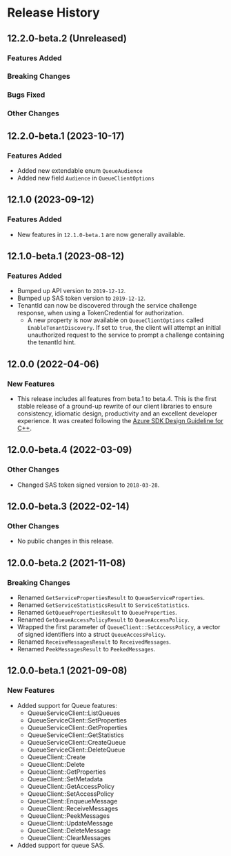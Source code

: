 # Release History

## 12.2.0-beta.2 (Unreleased)

### Features Added

### Breaking Changes

### Bugs Fixed

### Other Changes

## 12.2.0-beta.1 (2023-10-17)

### Features Added

- Added new extendable enum `QueueAudience`
- Added new field `Audience` in `QueueClientOptions`

## 12.1.0 (2023-09-12)

### Features Added

- New features in `12.1.0-beta.1` are now generally available.

## 12.1.0-beta.1 (2023-08-12)

### Features Added
- Bumped up API version to `2019-12-12`.
- Bumped up SAS token version to `2019-12-12`.
- TenantId can now be discovered through the service challenge response, when using a TokenCredential for authorization.
    - A new property is now available on `QueueClientOptions` called `EnableTenantDiscovery`. If set to `true`, the client will attempt an initial unauthorized request to the service to prompt a challenge containing the tenantId hint.

## 12.0.0 (2022-04-06)

### New Features

- This release includes all features from beta.1 to beta.4. This is the first stable release of a ground-up rewrite of our client libraries to ensure consistency, idiomatic design, productivity and an excellent developer experience. It was created following the [Azure SDK Design Guideline for C++](https://azure.github.io/azure-sdk/cpp_introduction.html).

## 12.0.0-beta.4 (2022-03-09)

### Other Changes

- Changed SAS token signed version to `2018-03-28`.

## 12.0.0-beta.3 (2022-02-14)

### Other Changes

- No public changes in this release.

## 12.0.0-beta.2 (2021-11-08)

### Breaking Changes

- Renamed `GetServicePropertiesResult` to `QueueServiceProperties`.
- Renamed `GetServiceStatisticsResult` to `ServiceStatistics`.
- Renamed `GetQueuePropertiesResult` to `QueueProperties`.
- Renamed `GetQueueAccessPolicyResult` to `QueueAccessPolicy`.
- Wrapped the first parameter of `QueueClient::SetAccessPolicy`, a vector of signed identifiers into a struct `QueueAccessPolicy`.
- Renamed `ReceiveMessagesResult` to `ReceivedMessages`.
- Renamed `PeekMessagesResult` to `PeekedMessages`.

## 12.0.0-beta.1 (2021-09-08)

### New Features

- Added support for Queue features:
  - QueueServiceClient::ListQueues
  - QueueServiceClient::SetProperties
  - QueueServiceClient::GetProperties
  - QueueServiceClient::GetStatistics
  - QueueServiceClient::CreateQueue
  - QueueServiceClient::DeleteQueue
  - QueueClient::Create
  - QueueClient::Delete
  - QueueClient::GetProperties
  - QueueClient::SetMetadata
  - QueueClient::GetAccessPolicy
  - QueueClient::SetAccessPolicy
  - QueueClient::EnqueueMessage
  - QueueClient::ReceiveMessages
  - QueueClient::PeekMessages
  - QueueClient::UpdateMessage
  - QueueClient::DeleteMessage
  - QueueClient::ClearMessages
- Added support for queue SAS.
